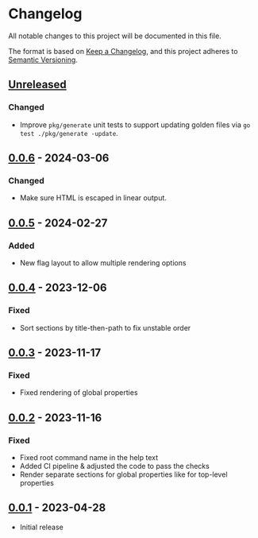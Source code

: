 # Changelog

All notable changes to this project will be documented in this file.

The format is based on [Keep a Changelog](https://keepachangelog.com/en/1.0.0/),
and this project adheres to [Semantic Versioning](https://semver.org/spec/v2.0.0.html).

## [Unreleased]

### Changed

- Improve `pkg/generate` unit tests to support updating golden files via `go test ./pkg/generate -update`.

## [0.0.6] - 2024-03-06

### Changed

- Make sure HTML is escaped in linear output.

## [0.0.5] - 2024-02-27

### Added

- New flag layout to allow multiple rendering options

## [0.0.4] - 2023-12-06

### Fixed

- Sort sections by title-then-path to fix unstable order

## [0.0.3] - 2023-11-17

### Fixed

- Fixed rendering of global properties

## [0.0.2] - 2023-11-16

### Fixed

- Fixed root command name in the help text
- Added CI pipeline & adjusted the code to pass the checks
- Render separate sections for global properties like for top-level properties

## [0.0.1] - 2023-04-28

- Initial release

[Unreleased]: https://github.com/giantswarm/schemadocs/compare/v0.0.6...HEAD
[0.0.6]: https://github.com/giantswarm/schemadocs/compare/v0.0.5...v0.0.6
[0.0.5]: https://github.com/giantswarm/schemadocs/compare/v0.0.4...v0.0.5
[0.0.4]: https://github.com/giantswarm/schemadocs/compare/v0.0.3...v0.0.4
[0.0.3]: https://github.com/giantswarm/schemadocs/compare/v0.0.2...v0.0.3
[0.0.2]: https://github.com/giantswarm/schemadocs/compare/v0.0.1...v0.0.2
[0.0.1]: https://github.com/giantswarm/schemadocs/releases/tag/v0.0.1
